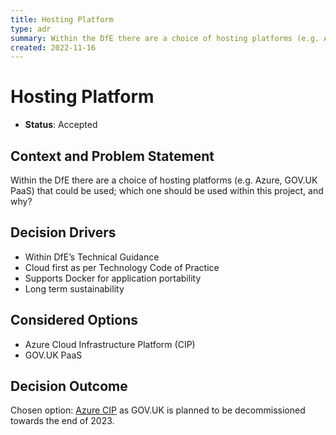 ```yaml
---
title: Hosting Platform
type: adr
summary: Within the DfE there are a choice of hosting platforms (e.g. Azure, AWS) that could be used; which one should be used within this project, and why?
created: 2022-11-16
---
```


# Hosting Platform

* **Status**: Accepted

## Context and Problem Statement

Within the DfE there are a choice of hosting platforms (e.g. Azure, GOV.UK PaaS) that could be used; which one should be used within this project, and why?

## Decision Drivers

* Within DfE’s Technical Guidance
* Cloud first as per Technology Code of Practice
* Supports Docker for application portability
* Long term sustainability

## Considered Options

* Azure Cloud Infrastructure Platform (CIP)
* GOV.UK PaaS

## Decision Outcome

Chosen option: [Azure CIP](https://technical-guidance.education.gov.uk/infrastructure/hosting/azure-cip) as GOV.UK is planned to be decommissioned towards the end of 2023.